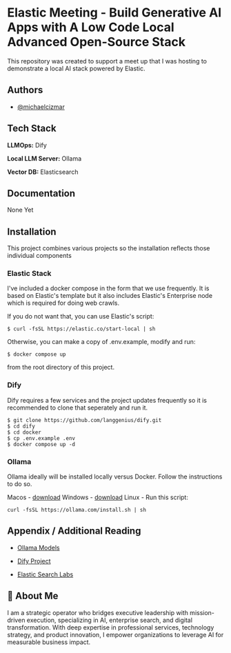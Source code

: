 
# Elastic Meeting - Build Generative AI Apps with A Low Code Local Advanced Open-Source Stack

This repository was created to support a meet up that I was hosting to demonstrate a local AI stack powered by Elastic.
## Authors

- [@michaelcizmar](https://www.github.com/michaelcizmar)


## Tech Stack

**LLMOps:** Dify

**Local LLM Server:** Ollama

**Vector DB:** Elasticsearch


## Documentation

None Yet


## Installation

This project combines various projects so the installation reflects those individual components

### Elastic Stack
I've included a docker compose in the form that we use frequently.  It is based on Elastic's template but it also includes Elastic's Enterprise node which is required for doing web crawls. 

If you do not want that, you can use Elastic's script:
```
$ curl -fsSL https://elastic.co/start-local | sh
```

Otherwise, you can make a copy of .env.example, modify and run:

```
$ docker compose up
```

from the root directory of this project.

### Dify

Dify requires a few services and the project updates frequently so it is recommended to clone that seperately and run it. 
```
$ git clone https://github.com/langgenius/dify.git
$ cd dify
$ cd docker
$ cp .env.example .env
$ docker compose up -d
```

### Ollama

Ollama ideally will be installed locally versus Docker.  Follow the instructions to do so.

Macos  - [download](https://ollama.com/download/Ollama-darwin.zip)
Windows - [download](https://ollama.com/download/OllamaSetup.exe)
Linux - Run this script:
```
curl -fsSL https://ollama.com/install.sh | sh
```


## Appendix / Additional Reading

* [Ollama Models](https://ollama.com/search)
  
* [Dify Project](https://github.com/langgenius/dify)

* [Elastic Search Labs](https://www.elastic.co/search-labs)


## 🚀 About Me
I am a strategic operator who bridges executive leadership with mission-driven execution, specializing in AI, enterprise search, and digital transformation. With deep expertise in professional services, technology strategy, and product innovation, I empower organizations to leverage AI for measurable business impact.

